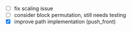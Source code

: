 - [ ] fix scaling issue
- [ ] consider block permutation, still needs testing
- [x] improve path implementation (push_front)
